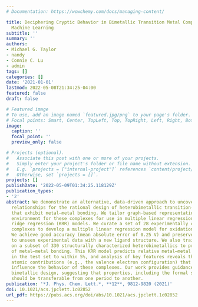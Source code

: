 ```yaml
---
# Documentation: https://wowchemy.com/docs/managing-content/

title: Deciphering Cryptic Behavior in Bimetallic Transition Metal Complexes with
  Machine Learning
subtitle: ''
summary: ''
authors:
- Michael G. Taylor
- nandy
- Connie C. Lu
- admin
tags: []
categories: []
date: '2021-01-01'
lastmod: 2022-05-08T21:34:25-04:00
featured: false
draft: false

# Featured image
# To use, add an image named `featured.jpg/png` to your page's folder.
# Focal points: Smart, Center, TopLeft, Top, TopRight, Left, Right, BottomLeft, Bottom, BottomRight.
image:
  caption: ''
  focal_point: ''
  preview_only: false

# Projects (optional).
#   Associate this post with one or more of your projects.
#   Simply enter your project's folder or file name without extension.
#   E.g. `projects = ["internal-project"]` references `content/project/deep-learning/index.md`.
#   Otherwise, set `projects = []`.
projects: []
publishDate: '2022-05-09T01:34:25.118129Z'
publication_types:
- '2'
abstract: We demonstrate an alternative, data-driven approach to uncovering structure–property
  relationships for the rational design of heterobimetallic transition-metal complexes
  that exhibit metal–metal bonding. We tailor graph-based representations of the metal-local
  environment for these complexes for use in multiple linear regression and kernel
  ridge regression (KRR) models. We curate a set of 28 experimentally characterized
  complexes to develop a multiple linear regression model for oxidation potentials.
  We achieve good accuracy (mean absolute error of 0.25 V) and preserve transferability
  to unseen experimental data with a new ligand structure. We also train a KRR model
  on a subset of 330 structurally characterized heterobimetallics to predict the degree
  of metal–metal bonding. This KRR model predicts relative metal–metal bond lengths
  in the test set to within 5%, and analysis of key features reveals the fundamental
  atomic contributions (e.g., the valence electron configuration) that most strongly
  influence the behavior of these complexes. Our work provides guidance for rational
  bimetallic design, suggesting that properties, including the formal shortness ratio,
  should be transferable from one period to another.
publication: '*J. Phys. Chem. Lett.*, **12**, 9812-9820 (2021)'
doi: 10.1021/acs.jpclett.1c02852
url_pdf: https://pubs.acs.org/doi/abs/10.1021/acs.jpclett.1c02852
---
```

